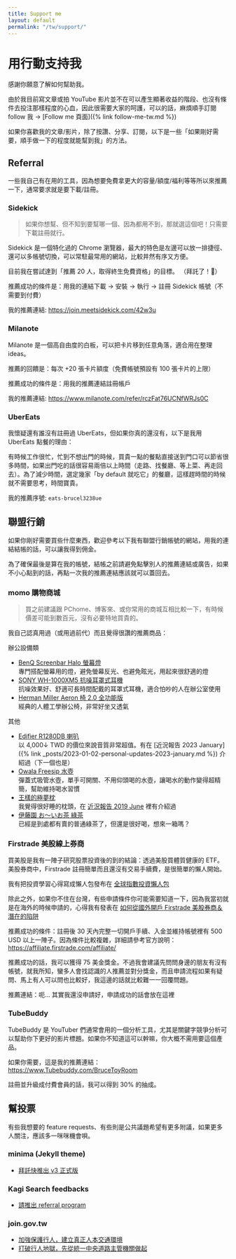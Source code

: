 ```yaml
---
title: Support me
layout: default
permalink: "/tw/support/"
---
```


# 用行動支持我

感謝你願意了解如何幫助我。

由於我目前寫文章或拍 YouTube 影片並不在可以產生顯著收益的階段、也沒有條件去投注那樣程度的心血，因此很需要大家的呵護，可以的話，麻煩順手訂閱 follow 我 → [Follow me 頁面]({% link follow-me-tw.md %})

如果你喜歡我的文章/影片，除了按讚、分享、訂閱，以下是一些「如果剛好需要，順手做一下的程度就能幫到我」的方法。

## Referral

一些我自己有在用的工具，因為想要免費拿更大的容量/額度/福利等等所以來推薦一下，通常要求就是要下載/註冊。

### Sidekick

<blockquote class="hightlight">如果你想幫、但不知到要幫哪一個、因為都用不到，那就選這個吧！只需要下載註冊就行。</blockquote>

Sidekick 是一個特化過的 Chrome 瀏覽器，最大的特色是左邊可以放一排捷徑、還可以多帳號切換，可以常駐最常用的網站，比較井然有序又方便。

<span class="highlight-marker">目前我在嘗試達到「推薦 20 人，取得終生免費資格」的目標。</span> （拜託了！🙏）

推薦成功的條件是：用我的連結下載 → 安裝 → 執行 → 註冊 Sidekick 帳號（不需要到付費）

我的推薦連結: https://join.meetsidekick.com/42w3u

### Milanote

Milanote 是一個高自由度的白板，可以把卡片移到任意角落，適合用在整理 ideas。

推薦的回饋是：每次 +20 張卡片額度（免費帳號預設有 100 張卡片的上限）

推薦成功的條件是：用我的推薦連結註冊帳戶

我的推薦連結: https://www.milanote.com/refer/rczFat76UCNfWRJs0C

### UberEats

我懷疑還有誰沒有註冊過 UberEats，但如果你真的還沒有，以下是我用 UberEats 點餐的理由：

有時候工作很忙，忙到不想出門的時候，買貴一點的餐點直接送到門口可以節省很多時間，如果出門吃的話很容易兩倍以上時間（走路、找餐廳、等上菜、再走回去）。為了減少時間，選定幾家「by default 就吃它」的餐廳，這樣趕時間的時候就不需要思考，時間寶貴。

我的推薦序號: `eats-brucel3238ue`

## 聯盟行銷

如果你剛好需要買些什麼東西，歡迎參考以下我有聯盟行銷帳號的網站，用我的連結結帳的話，可以讓我得到佣金。

為了確保最後是算在我的帳號，結帳之前請避免點擊別人的推薦連結或廣告，如果不小心點到的話，再點一次我的推薦連結應該就可以蓋回去。

### momo 購物商城

> 買之前建議跟 PChome、博客來、或你常用的商城互相比較一下，有時候價差可能到數百元，沒有必要特地買貴的。

我自己認真用過（或用過前代）而且覺得很讚的推薦商品：

辦公設備類

* [BenQ Screenbar Halo 螢幕燈](https://www.momoshop.com.tw/goods/GoodsDetail.jsp?i_code=9007508&memid=6000018258&cid=apuad&oid=1&osm=league)  
  專門搭配螢幕用的燈，避免螢幕反光、也避免眩光，用起來很舒適的燈
* [SONY WH-1000XM5 抗噪耳罩式耳機](https://www.momoshop.com.tw/goods/GoodsDetail.jsp?i_code=10201991&memid=6000018258&cid=apuad&oid=1&osm=league)  
  抗噪效果好、舒適可長時間配戴的耳罩式耳機，適合怕吵的人在辦公室使用
* [Herman Miller Aeron 椅 2.0 全功能版](https://www.momoshop.com.tw/goods/GoodsDetail.jsp?i_code=10667137&memid=6000018258&cid=apuad&oid=1&osm=league)  
  經典的人體工學辦公椅，非常好坐又透氣

其他

* [Edifier R1280DB 喇叭](https://www.momoshop.com.tw/goods/GoodsDetail.jsp?i_code=7050882&memid=6000018258&cid=apuad&oid=1&osm=league)  
  以 4,000↓ TWD 的價位來說音質非常超值。有在 [近況報告 2023 January]({% link _posts/2023-01-02-personal-updates-2023-january.md %}) 介紹過（下一個也是）
* [Owala Freesip 水壺](https://www.momoshop.com.tw/goods/GoodsDetail.jsp?i_code=7928648&memid=6000018258&cid=apuad&oid=1&osm=league)  
  彈蓋式吸管水壺，單手可開關、不用仰頭喝的水壺，讓喝水的動作變得超精簡，幫助維持喝水習慣
* [王樣的極夢枕](https://www.momoshop.com.tw/goods/GoodsDetail.jsp?i_code=7779684&memid=6000018258&cid=apuad&oid=1&osm=league)  
  我覺得很好睡的枕頭，在 [近況報告 2019 June](https://medium.com/@ascendbruce/diary-2019-june-2fbe42973776) 裡有介紹過
* [伊藤園 お～いお茶 綠茶](https://www.momoshop.com.tw/goods/GoodsDetail.jsp?i_code=6912188&memid=6000018258&cid=apuad&oid=1&osm=league)  
  已經是到處都有賣的普通綠茶了，但還是很好喝，想來一箱嗎？

### Firstrade 美股線上券商

買美股是我有一陣子研究股票投資後的到的結論：透過美股買體質健康的 ETF。美股券商中，Firstrade 註冊簡單而且還沒有交易手續費，是很簡單的懶人開始。

我有把投資學習心得寫成懶人包發布在 [全球指數投資懶人包](https://medium.com/daily-life-productivity/etf-index-investing-4ee8d03c8882)

除此之外，如果你不住在台灣，有些申請條件你可能需要知道一下，因為我當初就是在海外的時候申請的，心得我有發表在 [如何從國外開戶 Firstrade 美股券商＆潛在的陷阱](https://medium.com/daily-life-productivity/open-firstrade-account-from-outside-of-taiwan-and-pitfalls-a5526dbaf19d)

推薦成功的條件：註冊後 30 天內完整一切開戶手續、入金並維持帳號裡有 500 USD 以上一陣子。因為條件比較複雜，詳細請參考官方說明： https://affiliate.firstrade.com/affiliate/

推薦成功的話，我可以獲得 75 美金獎金。不過我會建議先問問身邊的朋友有沒有帳號，就我所知，蠻多人會找認識的人推薦並對分獎金，而且申請流程如果有疑問、馬上有人可以問也比較好，我這邊的話就比較難一一回覆問題。

推薦連結：呃... 其實我還沒申請好，申請成功的話會放在這裡

### TubeBuddy

TubeBuddy 是 YouTuber 們通常會用的一個分析工具，尤其是關鍵字競爭分析可以幫助你下更好的影片標題。如果你不知道這可以幹嘛，你大概不需用要這個產品。

如果你需要，這是我的推薦連結： https://www.Tubebuddy.com/BruceToyRoom

註冊並升級成付費會員的話，我可以得到 30% 的抽成。

## 幫投票

有些我想要的 feature requests、有些則是公共議題希望有更多附議，如果更多人關注，應該多一咪咪機會唄。

### minima (Jekyll theme)

* [拜託快推出 v3 正式版](https://github.com/jekyll/minima/issues/411)

### Kagi Search feedbacks

* [請推出 referral program](https://kagifeedback.org/d/758-referral-links)

### join.gov.tw

* [加強保護行人，建立真正人本交通環境](https://join.gov.tw/idea/detail/2c7b7eee-1b20-4628-b54f-50542f11b03a)
* [打破行人地獄，先從統一中央道路主管機關做起](https://join.gov.tw/idea/detail/f4138de1-e80b-44af-9dc0-adab4d2729c9)
